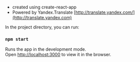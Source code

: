 * created using create-react-app
* Powered by Yandex.Translate [http://translate.yandex.com/](http://translate.yandex.com)

In the project directory, you can run:

### `npm start`

Runs the app in the development mode.<br>
Open [http://localhost:3000](http://localhost:3000) to view it in the browser.